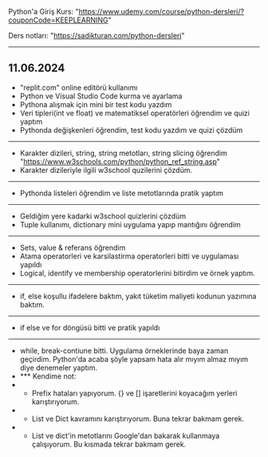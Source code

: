 Python'a Giriş
Kurs: "https://www.udemy.com/course/python-dersleri/?couponCode=KEEPLEARNING"

Ders notları: "https://sadikturan.com/python-dersleri"

------------------------------------------------------------------------------------------------------------------------------------------------------------------------------------------------------------------------
11.06.2024
------------------------------------------------------------------------------------------------------------------------------------------------------------------------------------------------------------------------
- "replit.com" online editörü kullanımı
- Python ve Visual Studio Code kurma ve ayarlama
- Pythona alışmak için mini bir test kodu yazdım 
- Veri tipleri(int ve float) ve matematiksel operatörleri öğrendim ve quizi yaptım 
- Pythonda değişkenleri öğrendim, test kodu yazdım ve quizi çözdüm 
-----
- Karakter dizileri, string, string metotları, string slicing öğrendim "https://www.w3schools.com/python/python_ref_string.asp"
- Karakter dizileriyle ilgili w3school quzilerini çözdüm.
------
- Pythonda listeleri öğrendim ve liste metotlarında pratik yaptım
------
- Geldiğim yere kadarki w3school quizlerini çözdüm
- Tuple kullanımı, dictionary mini uygulama yapıp mantığını öğrendim
------
- Sets, value & referans öğrendim
- Atama operatorleri ve karsilastirma operatorleri bitti ve uygulaması yapıldı
- Logical, identify ve membership operatorlerini bitirdim ve örnek yaptım.
------
- if, else koşullu ifadelere baktım, yakıt tüketim maliyeti kodunun yazımına baktım. 
-------
- if else ve for döngüsü bitti ve pratik yapıldı
-------
- while, break-contiune bitti. Uygulama örneklerinde baya zaman geçirdim. Python'da acaba şöyle yapsam hata alır mıyım almaz mıyım diye denemeler yaptım.
- *** Kendime not:
- * Prefix hataları yapıyorum. {} ve [] işaretlerini koyacağım yerleri karıştırıyorum. 
- * List ve Dict kavramını karıştırıyorum. Buna tekrar bakmam gerek.
- * List ve dict'in metotlarını Google'dan bakarak kullanmaya çalışıyorum. Bu kısmada tekrar bakmam gerek.
